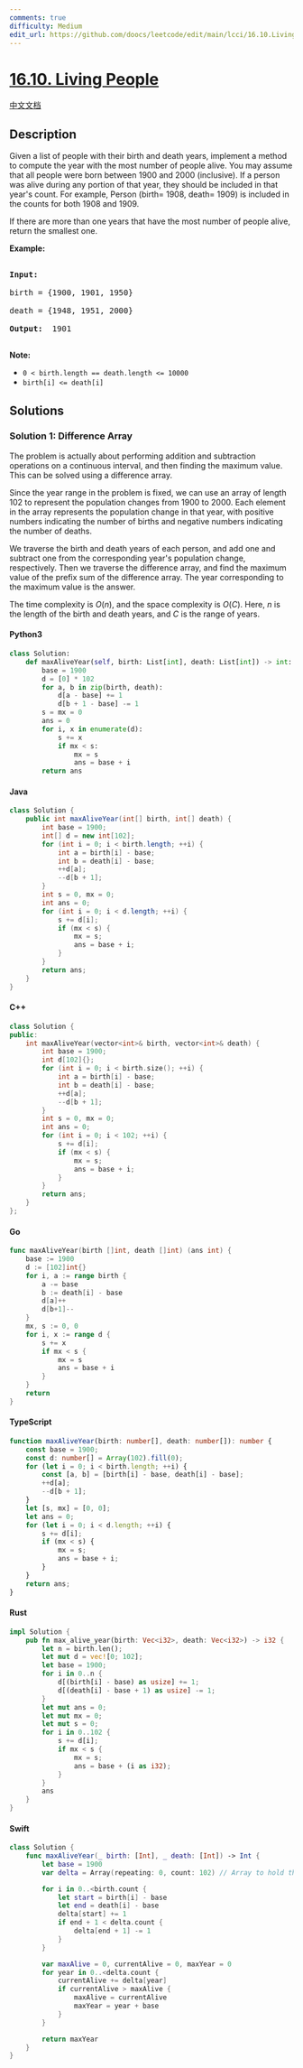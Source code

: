 ```yaml
---
comments: true
difficulty: Medium
edit_url: https://github.com/doocs/leetcode/edit/main/lcci/16.10.Living%20People/README_EN.md
---
```


<!-- problem:start -->

# [16.10. Living People](https://leetcode.cn/problems/living-people-lcci)

[中文文档](/lcci/16.10.Living%20People/README.md)

## Description

<!-- description:start -->

<p>Given a list of people with their birth and death years, implement a method to compute the year with the most number of people alive. You may assume that all people were born between 1900 and 2000 (inclusive). If a person was alive during any portion of that year, they should be included in that year&#39;s count. For example, Person (birth= 1908, death= 1909) is included in the counts for both 1908 and 1909.</p>

<p>If there are more than one years&nbsp;that have the most number of people alive, return the smallest one.</p>

<p><strong>Example: </strong></p>

<pre>

<strong>Input: </strong>

birth = {1900, 1901, 1950}

death = {1948, 1951, 2000}

<strong>Output: </strong> 1901

</pre>

<p><strong>Note: </strong></p>

<ul>
	<li><code>0 &lt; birth.length == death.length &lt;= 10000</code></li>
	<li><code>birth[i] &lt;= death[i]</code></li>
</ul>

<!-- description:end -->

## Solutions

<!-- solution:start -->

### Solution 1: Difference Array

The problem is actually about performing addition and subtraction operations on a continuous interval, and then finding the maximum value. This can be solved using a difference array.

Since the year range in the problem is fixed, we can use an array of length $102$ to represent the population changes from 1900 to 2000. Each element in the array represents the population change in that year, with positive numbers indicating the number of births and negative numbers indicating the number of deaths.

We traverse the birth and death years of each person, and add one and subtract one from the corresponding year's population change, respectively. Then we traverse the difference array, and find the maximum value of the prefix sum of the difference array. The year corresponding to the maximum value is the answer.

The time complexity is $O(n)$, and the space complexity is $O(C)$. Here, $n$ is the length of the birth and death years, and $C$ is the range of years.

<!-- tabs:start -->

#### Python3

```python
class Solution:
    def maxAliveYear(self, birth: List[int], death: List[int]) -> int:
        base = 1900
        d = [0] * 102
        for a, b in zip(birth, death):
            d[a - base] += 1
            d[b + 1 - base] -= 1
        s = mx = 0
        ans = 0
        for i, x in enumerate(d):
            s += x
            if mx < s:
                mx = s
                ans = base + i
        return ans
```

#### Java

```java
class Solution {
    public int maxAliveYear(int[] birth, int[] death) {
        int base = 1900;
        int[] d = new int[102];
        for (int i = 0; i < birth.length; ++i) {
            int a = birth[i] - base;
            int b = death[i] - base;
            ++d[a];
            --d[b + 1];
        }
        int s = 0, mx = 0;
        int ans = 0;
        for (int i = 0; i < d.length; ++i) {
            s += d[i];
            if (mx < s) {
                mx = s;
                ans = base + i;
            }
        }
        return ans;
    }
}
```

#### C++

```cpp
class Solution {
public:
    int maxAliveYear(vector<int>& birth, vector<int>& death) {
        int base = 1900;
        int d[102]{};
        for (int i = 0; i < birth.size(); ++i) {
            int a = birth[i] - base;
            int b = death[i] - base;
            ++d[a];
            --d[b + 1];
        }
        int s = 0, mx = 0;
        int ans = 0;
        for (int i = 0; i < 102; ++i) {
            s += d[i];
            if (mx < s) {
                mx = s;
                ans = base + i;
            }
        }
        return ans;
    }
};
```

#### Go

```go
func maxAliveYear(birth []int, death []int) (ans int) {
	base := 1900
	d := [102]int{}
	for i, a := range birth {
		a -= base
		b := death[i] - base
		d[a]++
		d[b+1]--
	}
	mx, s := 0, 0
	for i, x := range d {
		s += x
		if mx < s {
			mx = s
			ans = base + i
		}
	}
	return
}
```

#### TypeScript

```ts
function maxAliveYear(birth: number[], death: number[]): number {
    const base = 1900;
    const d: number[] = Array(102).fill(0);
    for (let i = 0; i < birth.length; ++i) {
        const [a, b] = [birth[i] - base, death[i] - base];
        ++d[a];
        --d[b + 1];
    }
    let [s, mx] = [0, 0];
    let ans = 0;
    for (let i = 0; i < d.length; ++i) {
        s += d[i];
        if (mx < s) {
            mx = s;
            ans = base + i;
        }
    }
    return ans;
}
```

#### Rust

```rust
impl Solution {
    pub fn max_alive_year(birth: Vec<i32>, death: Vec<i32>) -> i32 {
        let n = birth.len();
        let mut d = vec![0; 102];
        let base = 1900;
        for i in 0..n {
            d[(birth[i] - base) as usize] += 1;
            d[(death[i] - base + 1) as usize] -= 1;
        }
        let mut ans = 0;
        let mut mx = 0;
        let mut s = 0;
        for i in 0..102 {
            s += d[i];
            if mx < s {
                mx = s;
                ans = base + (i as i32);
            }
        }
        ans
    }
}
```

#### Swift

```swift
class Solution {
    func maxAliveYear(_ birth: [Int], _ death: [Int]) -> Int {
        let base = 1900
        var delta = Array(repeating: 0, count: 102) // Array to hold the changes

        for i in 0..<birth.count {
            let start = birth[i] - base
            let end = death[i] - base
            delta[start] += 1
            if end + 1 < delta.count {
                delta[end + 1] -= 1
            }
        }

        var maxAlive = 0, currentAlive = 0, maxYear = 0
        for year in 0..<delta.count {
            currentAlive += delta[year]
            if currentAlive > maxAlive {
                maxAlive = currentAlive
                maxYear = year + base
            }
        }

        return maxYear
    }
}
```

<!-- tabs:end -->

<!-- solution:end -->

<!-- problem:end -->
